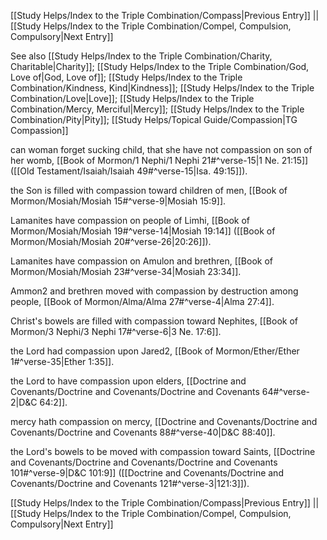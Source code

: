 [[Study Helps/Index to the Triple Combination/Compass|Previous Entry]]  ||  [[Study Helps/Index to the Triple Combination/Compel, Compulsion, Compulsory|Next Entry]]

 See also [[Study Helps/Index to the Triple Combination/Charity, Charitable|Charity]]; [[Study Helps/Index to the Triple Combination/God, Love of|God, Love of]]; [[Study Helps/Index to the Triple Combination/Kindness, Kind|Kindness]]; [[Study Helps/Index to the Triple Combination/Love|Love]]; [[Study Helps/Index to the Triple Combination/Mercy, Merciful|Mercy]]; [[Study Helps/Index to the Triple Combination/Pity|Pity]]; [[Study Helps/Topical Guide/Compassion|TG Compassion]]

 can woman forget sucking child, that she have not compassion on son of her womb, [[Book of Mormon/1 Nephi/1 Nephi 21#^verse-15|1 Ne. 21:15]] ([[Old Testament/Isaiah/Isaiah 49#^verse-15|Isa. 49:15]]).

 the Son is filled with compassion toward children of men, [[Book of Mormon/Mosiah/Mosiah 15#^verse-9|Mosiah 15:9]].

 Lamanites have compassion on people of Limhi, [[Book of Mormon/Mosiah/Mosiah 19#^verse-14|Mosiah 19:14]] ([[Book of Mormon/Mosiah/Mosiah 20#^verse-26|20:26]]).

 Lamanites have compassion on Amulon and brethren, [[Book of Mormon/Mosiah/Mosiah 23#^verse-34|Mosiah 23:34]].

 Ammon2 and brethren moved with compassion by destruction among people, [[Book of Mormon/Alma/Alma 27#^verse-4|Alma 27:4]].

 Christ's bowels are filled with compassion toward Nephites, [[Book of Mormon/3 Nephi/3 Nephi 17#^verse-6|3 Ne. 17:6]].

 the Lord had compassion upon Jared2, [[Book of Mormon/Ether/Ether 1#^verse-35|Ether 1:35]].

 the Lord to have compassion upon elders, [[Doctrine and Covenants/Doctrine and Covenants/Doctrine and Covenants 64#^verse-2|D&C 64:2]].

 mercy hath compassion on mercy, [[Doctrine and Covenants/Doctrine and Covenants/Doctrine and Covenants 88#^verse-40|D&C 88:40]].

 the Lord's bowels to be moved with compassion toward Saints, [[Doctrine and Covenants/Doctrine and Covenants/Doctrine and Covenants 101#^verse-9|D&C 101:9]] ([[Doctrine and Covenants/Doctrine and Covenants/Doctrine and Covenants 121#^verse-3|121:3]]).

[[Study Helps/Index to the Triple Combination/Compass|Previous Entry]]  ||  [[Study Helps/Index to the Triple Combination/Compel, Compulsion, Compulsory|Next Entry]]